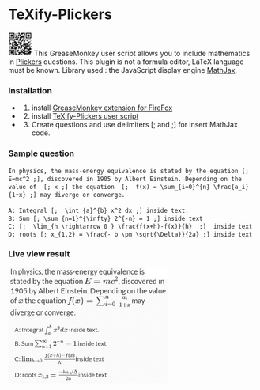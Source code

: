 # TeXify-Plickers
<img src="LOGO.png" width="48"> This GreaseMonkey user script allows you to include mathematics in [Plickers](https://plickers.com) questions. This plugin is not a formula editor, LaTeX language must be known. Library used : the JavaScript display engine [MathJax](https://www.mathjax.org/).

### Installation

* 1) install [GreaseMonkey extension for FireFox](https://addons.mozilla.org/fr/firefox/addon/greasemonkey/)
* 2) install [TeXify-Plickers user script](https://github.com/obook/TeXify-Plickers/raw/master/TeXify-Plickers.user.js)
* 3) Create questions and use delimiters [; and ;] for insert MathJax code.

### Sample question

```
In physics, the mass-energy equivalence is stated by the equation [; E=mc^2 ;], discovered in 1905 by Albert Einstein. Depending on the value of  [; x ;] the equation  [;  f(x) = \sum_{i=0}^{n} \frac{a_i}{1+x} ;] may diverge or converge.

A: Integral [;  \int_{a}^{b} x^2 dx ;] inside text.
B: Sum [; \sum_{n=1}^{\infty} 2^{-n} = 1 ;] inside text
C: [;  \lim_{h \rightarrow 0 } \frac{f(x+h)-f(x)}{h}  ;]  inside text
D: roots [; x_{1,2} = \frac{- b \pm \sqrt{\Delta}}{2a} ;] inside text
```

### Live view result

<img src="sample.png" width="324">

